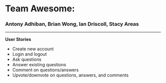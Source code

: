 <h1>Team Awesome:</h1>

<h3>Antony Adhiban, Brian Wong, Ian Driscoll, Stacy Areas</h3>

---

**User Stories**

<ul>
	<li>Create new account</li>
	<li>Login and logout</li>
	<li>Ask questions</li>
	<li>Answer existing questions</li>
	<li>Comment on questions/answers</li>
	<li>Upvote/downvote on questions, answers, and comments</li>
</ul>




